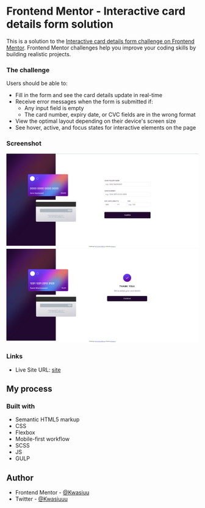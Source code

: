 # Frontend Mentor - Interactive card details form solution

This is a solution to the [Interactive card details form challenge on Frontend Mentor](https://www.frontendmentor.io/challenges/interactive-card-details-form-XpS8cKZDWw). Frontend Mentor challenges help you improve your coding skills by building realistic projects. 


### The challenge

Users should be able to:

- Fill in the form and see the card details update in real-time
- Receive error messages when the form is submitted if:
  - Any input field is empty
  - The card number, expiry date, or CVC fields are in the wrong format
- View the optimal layout depending on their device's screen size
- See hover, active, and focus states for interactive elements on the page

### Screenshot

![](./site.png)
![](./site2.png)


### Links

- Live Site URL: [site](https://kwasiuu.github.io/interactive-card-details-from-main/)

## My process

### Built with

- Semantic HTML5 markup
- CSS
- Flexbox
- Mobile-first workflow
- SCSS
- JS
- GULP

## Author

- Frontend Mentor - [@Kwasiuu](https://www.frontendmentor.io/profile/Kwasiuu)
- Twitter - [@Kwasiuuu](https://twitter.com/Kwasiuuu)




